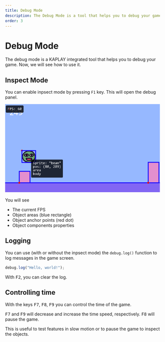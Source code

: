```yaml
---
title: Debug Mode
description: The Debug Mode is a tool that helps you to debug your game.
order: 3
---
```


# Debug Mode

The debug mode is a KAPLAY integrated tool that helps you to debug your game.
Now, we will see how to use it.

## Inspect Mode

You can enable inpsect mode by pressing `F1` key. This will open the debug
panel.

![](assets/2024-06-03-21-42-06.png)

You will see

- The current FPS
- Object areas (blue rectangle)
- Object anchor points (red dot)
- Object components properties

## Logging

You can use (with or without the inpsect mode) the `debug.log()` function to log
messages in the game screen.

```js
debug.log("Hello, world!");
```

With <kbd class="kbd kbd-sm text-current">F2</kbd>, you can clear the log.

## Controlling time

With the keys <kbd class="kbd kbd-sm text-current">F7</kbd>,
<kbd class="kbd kbd-sm text-current">F8</kbd>,
<kbd class="kbd kbd-sm text-current">F9</kbd> you can control the time of the
game.

<kbd class="kbd kbd-sm text-current">F7</kbd> and
<kbd class="kbd kbd-sm text-current">F9</kbd> will decrease and increase the
time speed, respectively.
<kbd class="kbd kbd-sm text-current">F8</kbd> will pause the game.

This is useful to test features in slow motion or to pause the game to inspect
the objects.

